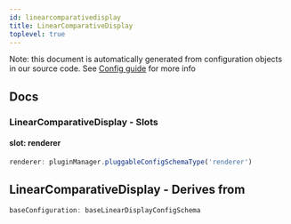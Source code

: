 ```yaml
---
id: linearcomparativedisplay
title: LinearComparativeDisplay
toplevel: true
---
```


Note: this document is automatically generated from configuration objects in
our source code. See [Config guide](/docs/config_guide) for more info

## Docs

### LinearComparativeDisplay - Slots

#### slot: renderer

```js
renderer: pluginManager.pluggableConfigSchemaType('renderer')
```

## LinearComparativeDisplay - Derives from

```js
baseConfiguration: baseLinearDisplayConfigSchema
```
